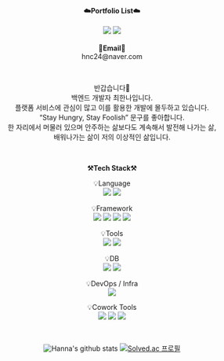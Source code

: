<!--### Hi there 👋-->

<!--
**hannachoi24/hannachoi24** is a ✨ _special_ ✨ repository because its `README.md` (this file) appears on your GitHub profile.

Here are some ideas to get you started:

- 🔭 I’m currently working on ...
- 🌱 I’m currently learning ...
- 👯 I’m looking to collaborate on ...
- 🤔 I’m looking for help with ...
- 💬 Ask me about ...
- 📫 How to reach me: ...
- 😄 Pronouns: ...
- ⚡ Fun fact: ...
-->

<br>

<p align="center">
    <Strong>☁️Portfolio List☁️</Strong><br><br>
    <a https://dearna.tistory.com/" target="_blank"><img src="https://img.shields.io/badge/Tistory-535D6C?style=flat-square&logo=Tistory&logoColor=white"/></a>
    <a href=https://www.notion.so/Why-80965b503513494fa3b534f0c3cc2e8c?pvs=4" target="_blank"><img src="https://img.shields.io/badge/Notion-000000?style=flat-square&logo=Notion&logoColor=white"/></a>
<br>   
<br>
<Strong>📧Email📧</Strong><br>hnc24@naver.com<br>

</p>
<br>
<p align="center">
반갑습니다👐<br>
백엔드 개발자 최한나입니다.<br>
플랫폼 서비스에 관심이 많고 이를 활용한 개발에 몰두하고 있습니다.<br>
“Stay Hungry, Stay Foolish” 문구를 좋아합니다.<br>
한 자리에서 머물러 있으며 안주하는 삶보다도 계속해서 발전해 나가는 삶, <br>
배워나가는 삶이 저의 이상적인 삶입니다.<br>
</p>

<br>

<p align="center">
    <Strong>⚒️Tech Stack⚒️</Strong><br>
</p>

<p align="center" display="inline-block">
    💡Language <br>
    <img src="https://img.shields.io/badge/JAVA-FF8000?style=for-the-badge&logo=java&logoColor=white"> 
    <img src="https://img.shields.io/badge/Python-3776AB?style=for-the-badge&logo=Python&logoColor=white">
</p>
<p align="center" display="inline-block">
    💡Framework <br>
    <img src="https://img.shields.io/badge/Spring-6DB33F?style=for-the-badge&logo=Spring&logoColor=white">
    <img src="https://img.shields.io/badge/SpringBoot-6DB33F?style=for-the-badge&logo=SpringBoot&logoColor=white">
    <img src="https://img.shields.io/badge/javascript-F7DF1E?style=for-the-badge&logo=javascript&logoColor=black">
    <img src="https://img.shields.io/badge/Django-006633?style=for-the-badge&logo=Django&logoColor=white">
    
    
</p>
<p align="center" display="inline-block">
    💡Tools <br>
    <img src="https://img.shields.io/badge/IntelliJ-000000?style=for-the-badge&logo=IntelliJ IDEA&logoColor=white">
    <img src="https://img.shields.io/badge/VS Code-000000?style=for-the-badge&logo=VS Code IDEA&logoColor=white"> 
    
</p>
<p align="center" display="inline-block">
    💡DB <br>
    <img src="https://img.shields.io/badge/MongoDB-47A248?style=for-the-badge&logo=MongoDB&logoColor=white">
    <img src="https://img.shields.io/badge/mysql-4479A1?style=for-the-badge&logo=mysql&logoColor=white">
</p>
<p align="center" display="inline-block">
    💡DevOps / Infra <br>
    <img src="https://img.shields.io/badge/AWS-232F3E?style=for-the-badge&logo=Amazon AWS&logoColor=white">
</p>
<p align="center" display="inline-block">
    💡Cowork Tools <br>
    <img src="https://img.shields.io/badge/Github-000000?style=for-the-badge&logo=github&logoColor=white">
    <img src="https://img.shields.io/badge/Notion-000000?style=for-the-badge&logo=notion&logoColor=white">
    <img src="https://img.shields.io/badge/Slack-4A154B?style=for-the-badge&logo=slack&logoColor=white">
</p>

<br>

<div align="center">
    
![Hanna's github stats](https://github-readme-stats.vercel.app/api?username=hannachoi24&show_icons=true)
[![Solved.ac 프로필](http://mazassumnida.wtf/api/v2/generate_badge?boj=hnc24)](https://solved.ac/hnc24)
    
</div>





